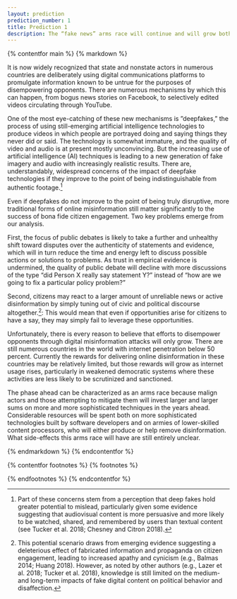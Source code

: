 ```yaml
---
layout: prediction
prediction_number: 1
title: Prediction 1
description: The “fake news” arms race will continue and will grow both in geographic breadth and in resources consumed. It will shift the focus of public debates and drive more people away from participative processes.
---
```


{% contentfor main %}
{% markdown %}

It is now widely recognized that state and nonstate actors in numerous countries are deliberately using digital communications platforms to promulgate information known to be untrue for the purposes of disempowering opponents. There are numerous mechanisms by which this can happen, from bogus news stories on Facebook, to selectively edited videos circulating through YouTube.

One of the most eye-catching of these new mechanisms is ”deepfakes,” the process of using still-emerging artificial intelligence technologies to produce videos in which people are portrayed doing and saying things they never did or said. The technology is somewhat immature, and the quality of video and audio is at present mostly unconvincing. But the increasing use of artificial intelligence (AI) techniques is leading to a new generation of fake imagery and audio with increasingly realistic results. There are, understandably, widespread concerns of the impact of deepfake technologies if they improve to the point of being indistinguishable from authentic footage.[^4]

Even if deepfakes do not improve to the point of being truly disruptive, more traditional forms of online misinformation still matter significantly to the success of bona fide citizen engagement. Two key problems emerge from our analysis.

First, the focus of public debates is likely to take a further and unhealthy shift toward disputes over the authenticity of statements and evidence, which will in turn reduce the time and energy left to discuss possible actions or solutions to problems. As trust in empirical evidence is undermined, the quality of public debate will decline with more discussions of the type “did Person X really say statement Y?” instead of “how are we going to fix a particular policy problem?”

Second, citizens may react to a larger amount of unreliable news or active disinformation by simply tuning out of civic and political discourse altogether.[^5]: This would mean that even if opportunities arise for citizens to have a say, they may simply fail to leverage these opportunities.

Unfortunately, there is every reason to believe that efforts to disempower opponents through digital misinformation attacks will only grow. There are still numerous countries in the world with internet penetration below 50 percent. Currently the rewards for delivering online disinformation in these countries may be relatively limited, but those rewards will grow as internet usage rises, particularly in weakened democratic systems where these activities are less likely to be scrutinized and sanctioned.

The phase ahead can be characterized as an arms race because malign actors and those attempting to mitigate them will invest larger and larger sums on more and more sophisticated techniques in the years ahead. Considerable resources will be spent both on more sophisticated technologies built by software developers and on armies of lower-skilled content processors, who will either produce or help remove disinformation. What side-effects this arms race will have are still entirely unclear.

{% endmarkdown %}
{% endcontentfor %}

{% contentfor footnotes %}
{% footnotes %}

[^4]: Part of these concerns stem from a perception that deep fakes hold greater potential to mislead, particularly given some evidence suggesting that audiovisual content is more persuasive and more likely to be watched, shared, and remembered by users than textual content (see Tucker et al. 2018; Chesney and Citron 2018).

[^5]: This potential scenario draws from emerging evidence suggesting a deleterious effect of fabricated information and propaganda on citizen engagement, leading to increased apathy and cynicism (e.g., Balmas 2014; Huang 2018). However, as noted by other authors (e.g., Lazer et al. 2018; Tucker et al. 2018), knowledge is still limited on the medium- and long-term impacts of fake digital content on political behavior and disaffection.

{% endfootnotes %}
{% endcontentfor %}